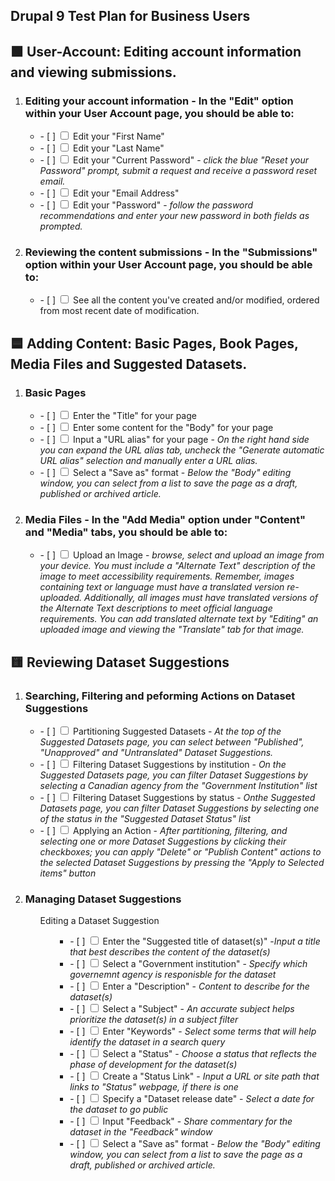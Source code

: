 <article class="markdown-body entry-content container-lg" itemprop="text">

<h1 tabindex="-1" dir="auto">
Drupal 9 Test Plan for Business Users
</h1>

<h2 tabindex="-1" dir="auto">
🟩 User-Account: Editing account information and viewing submissions. 
</h2>

<ol>
<li class="task-list-item">
  <h3>Editing your account information - In the "Edit" option within your User Account page, you should be able to:</h3>
  <ul>
    <li>
    - [ ]
    <input type="checkbox" class="task-list-item-checkbox">
    Edit your "First Name"
    </li>
    <li>
    - [ ]
    <input type="checkbox" class="task-list-item-checkbox">
    Edit your "Last Name"
    </li>
    <li>
    - [ ]
    <input type="checkbox" class="task-list-item-checkbox">
    Edit your "Current Password" - <i>click the blue "Reset your Password" prompt, submit a request and receive a password reset email.</i>
    </li>
    <li>
    - [ ]
    <input type="checkbox" class="task-list-item-checkbox">
    Edit your "Email Address"
    </li>
    <li>
    - [ ]
    <input type="checkbox" class="task-list-item-checkbox">
    Edit your "Password" - <i>follow the password recommendations and enter your new password in both fields as prompted.</i>
    </li>
    
  </ul>
</li>
<li>
  <h3>Reviewing the content submissions - In the "Submissions" option within your User Account page, you should be able to:</h3>
  <ul>
    <li>
      - [ ]
      <input type="checkbox" class="task-list-item-checkbox">
      See all the content you've created and/or modified, ordered from most recent date of modification.
    </li>
  </ul>
</li>
</ol>


<h2 tabindex="-1" dir="auto">
🟦 Adding Content: Basic Pages, Book Pages, Media Files and Suggested Datasets.
</h2>
<ol>
  
  <li>
    <h3>Basic Pages</h3> 
    <ul>
      <li>
      - [ ]
      <input type="checkbox" class="task-list-item-checkbox">
      Enter the "Title" for your page
      </li>
      <li>
      - [ ]
      <input type="checkbox" class="task-list-item-checkbox">
      Enter some content for the "Body" for your page
      </li>
      <li>
      - [ ]
      <input type="checkbox" class="task-list-item-checkbox">
      Input a "URL alias" for your page - <i>On the right hand side you can expand the URL alias tab, uncheck the "Generate automatic URL alias" selection and manually enter a URL alias. </i>
      </li>
      <li>
      - [ ]
      <input type="checkbox" class="task-list-item-checkbox">
      Select a "Save as" format - <i>Below the "Body" editing window, you can select from a list to save the page as a draft, published or archived article.</i>
      </li>
    </ul>
  </li>
  
  <li>
    <h3>Media Files - In the "Add Media" option under "Content" and "Media" tabs, you should be able to:</h3>
    <ul>
      <li>
      - [ ]
      <input type="checkbox" class="task-list-item-checkbox">
      Upload an Image - <i>browse, select and upload an image from your device. You must include a "Alternate Text" description of the image to meet accessibility requirements. Remember, images containing text or language must have a translated version re-uploaded. Additionally, all images must have translated versions of the Alternate Text descriptions to meet official language requirements. You can add translated alternate text by "Editing" an uploaded image and viewing the "Translate" tab for that image.</i>
    </li>
    </ul>
  </li>
</ol>

<h2>🟨 Reviewing Dataset Suggestions</h2>
<ol>
  
  <li>
    <h3>Searching, Filtering and peforming Actions on Dataset Suggestions</h3>
    <ul>
      <li>
      - [ ]
      <input type="checkbox" class="task-list-item-checkbox">
      Partitioning Suggested Datasets - <i>At the top of the Suggested Datasets page, you can select between "Published", "Unapproved" and "Untranslated" Dataset Suggestions. </i>
      </li>
      <li>
      - [ ]
      <input type="checkbox" class="task-list-item-checkbox">
      Filtering Dataset Suggestions by institution - <i>On the Suggested Datasets page, you can filter Dataset Suggestions by selecting a Canadian agency from the "Government Institution" list</i>
      </li>
      <li>
      - [ ]
      <input type="checkbox" class="task-list-item-checkbox">
      Filtering Dataset Suggestions by status - <i>Onthe Suggested Datasets page, you can filter Dataset Suggestions by selecting one of the status in the "Suggested Dataset Status" list</i>
      </li>
      <li>
      - [ ]
      <input type="checkbox" class="task-list-item-checkbox">
      Applying an Action - <i>After partitioning, filtering, and selecting one or more Dataset Suggestions by clicking their checkboxes; you can apply "Delete" or "Publish Content" actions to the selected Dataset Suggestions by pressing the "Apply to Selected items" button</i>
      </li>
    </ul>
  </li>

  <li>
    <h3>Managing Dataset Suggestions</h3>
  </li>
  <ol>
    Editing a Dataset Suggestion
    <ol>
      <ul>
      <li>
      - [ ]
      <input type="checkbox" class="task-list-item-checkbox">
      Enter the "Suggested title of dataset(s)" -<i>Input a title that best describes the content of the dataset(s)</i>
      </li>
      <li>
      - [ ]
      <input type="checkbox" class="task-list-item-checkbox">
      Select a "Government institution" - <i>Specify which governemnt agency is responisble for the dataset</i>
      </li>
      <li>
      - [ ]
      <input type="checkbox" class="task-list-item-checkbox">
      Enter a "Description" - <i>Content to describe for the dataset(s)</i>
      </li>
      <li>
      - [ ]
      <input type="checkbox" class="task-list-item-checkbox">
      Select a "Subject" - <i>An accurate subject helps prioritize the dataset(s) in a subject filter</i>
      </li>
      <li>
      - [ ]
      <input type="checkbox" class="task-list-item-checkbox">
      Enter "Keywords" - <i>Select some terms that will help identify the dataset in a search query</i>
      </li>
      <li>
      - [ ]
      <input type="checkbox" class="task-list-item-checkbox">
      Select a "Status" - <i>Choose a status that reflects the phase of development for the dataset(s)</i>
      </li>
      <li>
      - [ ]
      <input type="checkbox" class="task-list-item-checkbox">
      Create a "Status Link" - <i>Input a URL or site path that links to "Status" webpage, if there is one</i>
      </li>
      <li>
      - [ ]
      <input type="checkbox" class="task-list-item-checkbox">
      Specify a "Dataset release date" - <i>Select a date for the dataset to go public</i>
      </li>
      <li>
      - [ ]
      <input type="checkbox" class="task-list-item-checkbox">
      Input "Feedback" - <i>Share commentary for the dataset in the "Feedback" window</i>
      </li>
      <li>
      - [ ]
      <input type="checkbox" class="task-list-item-checkbox">
      Select a "Save as" format - <i>Below the "Body" editing window, you can select from a list to save the page as a draft, published or archived article.</i>
      </li>
    </ul>
    </ol>
  </ol>
  
</ol>
